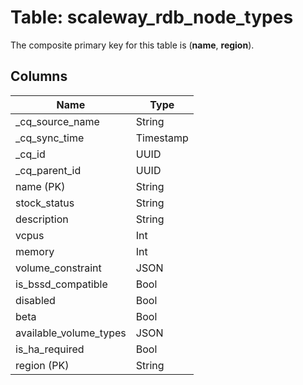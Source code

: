 # Table: scaleway_rdb_node_types

The composite primary key for this table is (**name**, **region**).

## Columns

| Name          | Type          |
| ------------- | ------------- |
|_cq_source_name|String|
|_cq_sync_time|Timestamp|
|_cq_id|UUID|
|_cq_parent_id|UUID|
|name (PK)|String|
|stock_status|String|
|description|String|
|vcpus|Int|
|memory|Int|
|volume_constraint|JSON|
|is_bssd_compatible|Bool|
|disabled|Bool|
|beta|Bool|
|available_volume_types|JSON|
|is_ha_required|Bool|
|region (PK)|String|
